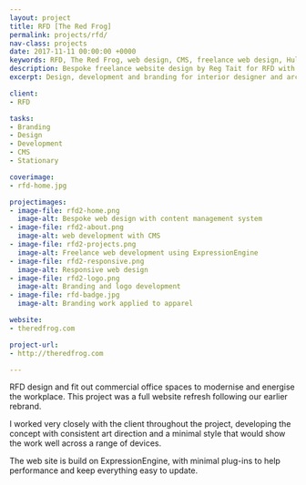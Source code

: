 ```yaml
---
layout: project
title: RFD [The Red Frog]
permalink: projects/rfd/
nav-class: projects
date: 2017-11-11 00:00:00 +0000
keywords: RFD, The Red Frog, web design, CMS, freelance web design, Hull
description: Bespoke freelance website design by Reg Tait for RFD with Content Management using ExpressionEngine
excerpt: Design, development and branding for interior designer and architecture agency

client:
- RFD

tasks:
- Branding
- Design
- Development
- CMS
- Stationary

coverimage:
- rfd-home.jpg

projectimages:
- image-file: rfd2-home.png
  image-alt: Bespoke web design with content management system
- image-file: rfd2-about.png
  image-alt: web development with CMS
- image-file: rfd2-projects.png
  image-alt: Freelance web development using ExpressionEngine
- image-file: rfd2-responsive.png
  image-alt: Responsive web design
- image-file: rfd2-logo.png
  image-alt: Branding and logo development
- image-file: rfd-badge.jpg
  image-alt: Branding work applied to apparel

website:
- theredfrog.com

project-url:
- http://theredfrog.com

---
```


RFD design and fit out commercial office spaces to modernise and energise the workplace. This project was a full website refresh following our earlier rebrand.

I worked very closely with the client throughout the project, developing the concept with consistent art direction and a minimal style that would show the work well across a range of devices.

The web site is build on ExpressionEngine, with minimal plug-ins to help performance and keep everything easy to update.
